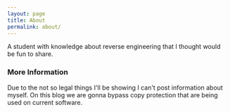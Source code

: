```yaml
---
layout: page
title: About
permalink: about/
---
```


A student with knowledge about reverse engineering that I thought would be fun to share.

### More Information

Due to the not so legal things I'll be showing I can't post information about myself. On this blog we are gonna bypass copy protection that are being used on current software.
